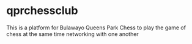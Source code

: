 # qprchessclub
This is a platform for Bulawayo Queens Park Chess to play the game of chess at the same time networking with one another
